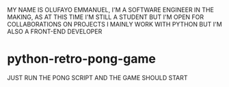 MY NAME IS OLUFAYO EMMANUEL, I'M A SOFTWARE ENGINEER IN THE MAKING, AS AT THIS TIME I'M STILL A STUDENT BUT I'M OPEN FOR COLLABORATIONS ON PROJECTS
I MAINLY WORK WITH PYTHON BUT I'M ALSO A FRONT-END DEVELOPER

# python-retro-pong-game

JUST RUN THE PONG SCRIPT AND THE GAME SHOULD START
